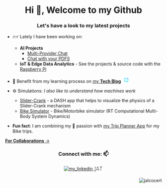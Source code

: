 <h1 align="center">Hi 👋, Welcome to my Github</h1>
<h3 align="center">Let's have a look to my latest projects</h3>


- 🔥⚡ Lately I have been working on:
    * **AI Projects**
        * [Multi-Provider Chat](https://github.com/JAlcocerT/Streamlit-MultiChat)
        * [Chat with your PDFS](https://github.com/JAlcocerT/ask-multiple-pdfs)
    *   **IoT & Edge Data Analytics** - See the projects & source code with the [Raspberry Pi](https://jalcocert.github.io/RPi/)

 
- 📝 Benefit from my learning process on [my **Tech Blog**](https://jalcocert.github.io/JAlcocerT/) <a href="https://jalcocertech.xyz"><img src="https://raw.githubusercontent.com/JAlcocerT/JAlcocerT/main/jalcocertech2.svg" alt="Subscribe via RSS" height="25" style="vertical-align: bottom;"/></a>


- ⚙️ Simulations: *I also like to understand how machines work*
    * [Slider-Crank](https://github.com/JAlcocerT/Slider-Crank) - a DASH app that helps to visualize the physics of a Slider-Crank mechanism
    * [Bike Simulator](https://github.com/JAlcocerT/Bike_dynamic_simulator) - Bike/Motorbike simulator (RT Computational Multi-Body System Dynamics)

- **Fun fact**: I am combining my 🚵 passion with [my Trip Planner App](https://github.com/JAlcocerT/Py_Trip_Planner) for my Bike trips.
 
[**For Collaborations** →](https://jalcocertech.xyz/)

<h3 align="center">Connect with me: 📫</h3>
<p align="center">
<a href="https://linkedin.com/in/jalcocert" target="blank">
    <img src="https://raw.githubusercontent.com/rahuldkjain/github-profile-readme-generator/master/src/images/icons/Social/linked-in-alt.svg" alt="my_linkedin" height="30" width="40" style="vertical-align: middle;" />
</a>
<a href="https://jalcocertech.xyz">
    <img src="https://raw.githubusercontent.com/JAlcocerT/JAlcocerT/main/JAT.svg" alt="Description of the image" height="30" style="vertical-align: middle;" />
</a>



<p align="right"> <img src="https://komarev.com/ghpvc/?username=jalcocert&label=Profile%20views&color=0e75b6&style=flat" alt="jalcocert" /> </p>